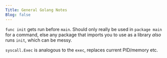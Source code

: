 ```yaml
---
Title: General Golang Notes
Blog: false
---
```


`func init` gets run before `main`. Should only really be used in `package main` for a command, else any package that imports you to use as a library *also* runs `init`, which can be messy.

`syscall.Exec` is analogous to the `exec`, replaces current PID/memory etc.
